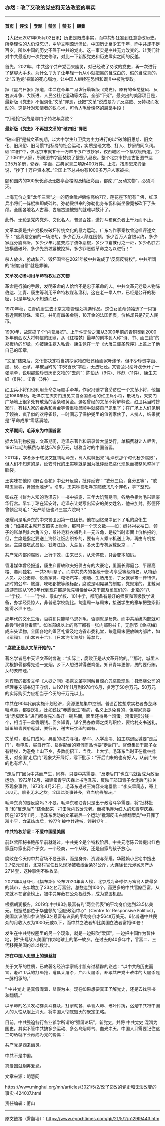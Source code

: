### 亦然：改了又改的党史和无法改变的事实

---

#### [首页](../../../..?n12919443) &nbsp;|&nbsp; [评论](../../../../../epoch-comment?n12919443) &nbsp;|&nbsp; [专题](../../../../../epoch-special?n12919443) &nbsp;|&nbsp; [禁闻](../../../../../epoch-news?n12919443) &nbsp;|&nbsp; [禁书](../../../../../books?n12919443) &nbsp;|&nbsp; [翻墙](https://github.com/gfw-breaker/nogfw/blob/master/README.md?n12919443)


<div class="post_content" id="artbody" itemprop="articleBody">
 <!-- article content begin -->
 <p>
  【大纪元2021年05月02日讯】历史是既成事实，而中共却狂妄到任意篡改历史。所幸理性的人仍没忘记，中华文明源远流长，中国历史至少五千年，而中共却不足百岁，所以中国的历史不等于中共的党史。这一事实是中共无力改变的。让我们针对中共最近的一次党史修改，对比一下新版党史和历史事实之间的反差。
 </p>
 <div id="ar_bArticleContent_OuterFrame">
  <div class="ar_articleContent" id="ar_bArticleContent">
   <p>
    首先，2021年，中共这个共产党西来幽灵，对已经改了又改的党史，再一次进行了整容大手术。为什么？为了让年轻一代从小就把黑的当成白的、假的当成真的，让“五毛党”被骗的死心塌地，让中国人继续在恐惧和谎言中被党专政。
   </p>
   <p>
    据《星岛日报》报道，中共在今年二月发行最新版《党史》，原有的全党整风、反右派斗争、大跃进、人民公社化运动等内容，全部“下架”。最突出的美容项目是，最新版《党史》不但淡化“文革”罪恶，还把“文革”说成是为了反腐败、反特权而发动的。这是针对知情者的诛心术，可令人毛骨悚然的魔鬼手段！
   </p>
   <p>
    “打砸抢”反的是哪门子特权与腐败？
   </p>
   <p>
    <b>
     最新版《党史》不再提文革的“破四旧”罪恶
    </b>
   </p>
   <p>
    “破四旧”是指文革初期，以大中学生红卫兵为主力进行的以“破除旧思想、旧文化、旧风俗、旧习惯”相标榜的社会运动，实质是砸文物、打人、抄家的同义词。破“四旧”中，仅北京市就有十一万四千多户被抄家，仅西城区一个福绥境街道，抄了 1061户人家，所属图书字画焚烧了整整八昼夜。整个北京市抄走古旧图书达235万多册，瓷器、字画、古典家具三项近400万件。上海，按周恩来的话说，“抄了十万户资本家。”全国上下总共约有1000多万户人家被抄。
   </p>
   <p>
    颐和园内的300米长廊及无数亭台楼阁及精细彩画，都成了“反动文物”，必须消灭。
   </p>
   <p>
    上海无价之宝“龙华三宝”之一的范金毗卢佛像高约7尺，莲花座下配有千佛，红卫兵小将们一阵棍棒即成碎片。弥勒殿供奉的弥勒化身布袋和尚坐像竟被砍下了头颅。全国各地名人古墓、古庙古迹被毁的就难以数计了。
   </p>
   <p>
    此外，无论是党内党外、文化名人、普通百姓，遭打斗和冤杀者上千万而不止。
   </p>
   <p>
    文革本质是共产党极权破坏传统文化的暴力运动。广东名作家秦牧曾这样评述文革：“这真是空前的一场浩劫，多少百万人颠连困顿，多少百万人含恨以终，多少家庭分崩离析，多少少年儿童变成了流氓恶棍，多少书籍被付之一炬，多少名胜古迹横遭破坏，多少先贤坟墓被挖掉，多少罪恶假革命之名以进行！”
   </p>
   <p>
    杀人放火、抢劫私产、毁坏国宝在2021年被中共说成了“反腐反特权”。中共所谓的“制度自信”就是靠骗。
   </p>
   <p>
    <b>
     文革发动者利用革命特权私吞文物
    </b>
   </p>
   <p>
    革命是行骗的手段，发明革命的人恰恰不是忠于革命的人。中共文革元老级人物陈伯达、江青、康生等利用革命特权谋私渔利。这在老一辈人中，已经是公开的秘密，只是年轻人不知道而已。
   </p>
   <p>
    1970年秋，江青约康生去北京文物管理处挑选珍品。这位女革命领袖选了一只镶有近百颗珍珠、宝石，并配有四条金链，18开金的法国怀表，价格却只是7元人民币。
   </p>
   <p>
    1990年，故宫搞了个“内部展览”。上千件无价之宝从3000年前的青铜器到2000多年前西汉大将韩信的图章，从《红楼梦》最早的刻本到人称“诗、书、画三绝”的郑板桥的印章，均被康生掠入私囊。康生竟在一册《大唐三藏圣教序》上盖上了他自己的印章。
   </p>
   <p>
    “文革”结束后，文化部决定将当初抄家物资归还给画家叶浅予。但不少珍贵字画、墨、砚、石章，早被当时的“中央首长”拿走，无法归还。文管会只给叶浅予开了一张清单，说明那些珍贵历史文物的“去向”：陈伯达（9件）、林彪（11件）、康生夫妇（8件）、江青（3件）……
   </p>
   <p>
    红卫兵小将们也利用革命之际顺手牵羊。作家冯骥才曾采访过一个文革小将，他描述1966年秋，毛泽东在天安门接见来自全国各地的红卫兵小将，散场后，天安门广场地上很多处有散落的金条和黄金。这名曾经的文革小将解释说，红卫兵当时抄家时，有钱人家的金条和黄金等贵重物品顺手就装自己兜里了；在广场上人们见到了领袖，疯了似的欢呼雀跃，一时间忘了保护兜里的值钱家伙了，人挤人，结果就是“革命成果”零落满地。
   </p>
   <p>
    <b>
     文革期间，毛泽东为中国首富
    </b>
   </p>
   <p>
    据大陆刊物披露，文革期间，毛泽东著作和语录曾大量发行，单稿费就让人咂舌，1967年毛的稿费存单达570多万元，堪称当时的中国首富。
   </p>
   <p>
    2011年，学者茅于轼发文批判毛泽东，有人就喊出来“毛泽东那个时代极少腐败”，但人们不知道的是，延安时代的王实味就是因为批评延安腐化现象而被整风整掉了脑袋。
   </p>
   <p>
    王实味在他的《野百合花》中公开反腐，批评延安：“衣分三色，食分五等”，“歌啭玉堂春，舞回金莲步”。结果，王实味被毛泽东随便找几个罪名，拿下整死。
   </p>
   <p>
    张戎在《鲜为人知的毛泽东》一书中披露，三年大饥荒期间，各地争相为毛兴建豪华行宫。早年丁玲在延安时，毛泽东让她写出延安的美女姓名，他来加封。彭德怀曾顿足骂毛：“无产阶级也兴三宫六院吗？”
   </p>
   <p>
    张耀祠是毛泽东的中央警卫团第一任团长。他在回忆录中记下了毛的腐化生活：“如果按主席开支照实上账单，那可是一个天文数——如：缝补衬衣袖口、领子的账单列出六角五分，织补毛料衣裤列出一元五角，是按当时市面上价格报的。但，主席是指定要送上海锦江饭店织补的，要有专人乘专机送上海，再由专机接返。主席要吃武昌鱼、钱塘江鱼、太湖鱼，冬天由专机运载返京……”
   </p>
   <p>
    共产党内部的腐败，上行下效，由来已久，从未停歇，只会变本加厉。
   </p>
   <p>
    香港媒体曾经报道，康生和曹轶欧夫妇俩占有的大豪宅，里面长廊庭台、平房高楼、套间独宅，一共39间屋子。而中共党内的各级干部均享受等级特权，从特勤人员、办公用房、设备家具、电话汽车、烟酒、生活用品、子女就学等一律特供。那时的公车、旅游、吃喝都按等级标配，腐败是明晃晃的制度，党规定的。北戴河旅游景区从1950年代到现在都是优先特供给中央干部及家属们的。北京的“八一”学校、“十一”学校、景山学校、101中学，都配备有最好的师资和顶级教学设备，办学经费惊人，非普通学校能比。每逢周一与周末，接送学生的豪车把整条街塞得水泄不通。
   </p>
   <p>
    那年代的文化生活，百姓们只能啃马恩列毛，否则就是反党。而中共系统内部就可品尝“封资修毒草”。如省部级以上的高干都有一张内部购书卡，无删节《金瓶梅》成床头读物。全国各地的军区礼堂及地方省市委礼堂，每逢周末便放映内部片，如《军阀》、《山本五十六》、《日本海大海战》等禁片。
   </p>
   <p>
    <b>
     “腐败正是从文革开始的。”
    </b>
   </p>
   <p>
    著名学者易中天评文革时曾说：“实际上，腐败正是从文革开始的。”“那时，城里人买根排骨都得先递一支烟，乡下人想进城得送鸡蛋。知识青年更惨，男的要行贿，女的要陪睡。”
   </p>
   <p>
    刘宾雁的报告文学《人妖之间》揭露文革期间触目惊心的腐败现象：县燃烧公司的经理兼支部书记王守信，从1971年11月到1978年6月，贪污了50余万元，50万元的实际购买力应相当于今天的千万元以上。
   </p>
   <p>
    中共在90年代前实施计划经济，资源更加集中控制。普通百姓想求实权者办芝麻粒点事，都要送礼。比如说找“赤脚医生”看病，名义上是免费的，但哪家真要请“赤脚医生”进门都得先准备好一碗热面，面里还得卧个鸡蛋。鸡蛋是6分钱一个，相当于一盒香烟钱。回乡知青，谋个民办教师之类的职位，要给村支书送礼，城里知青要想返城，要行贿，送古玩字画的都有。
   </p>
   <p>
    文革时，走后门成风，典型的权力寻租。参军、入学高考、招工病退回城要“走后门”，看电影，买自行车、获得配给的紧俏商品也要“走后门”。官僚集团干部子女有特权，为避免上山下乡，多数能招工、当兵、上大学。毛泽东当时正在批林批孔，对全国“走后门”现象大开绿灯，写下批示：“开后门来的也有好人，从前门来的也有坏人。”
   </p>
   <p>
    “走后门”因为中共而产生，同样，只要中共需要，“反走后门”也立马就会成为政治运动。1972年12月，福建知青李庆霖上书毛泽东，反映干部知青子女走后门拉关系现象事件。1973年4月25日，毛泽东通过王海容亲笔覆信：“李庆霖同志，寄上300元，聊补无米之炊。全国此类事甚多，容当统筹解决。”
   </p>
   <p>
    毛泽东真的要反腐吗？不是。毛泽东和江青只是出于政治斗争需要，将“批林批孔”和“反走后门”结合起来，打击党内政治元老。而被毛捧为红人的知青李庆霖，因在1975年11月，毛泽东发动的文革最后一个运动“批邓反击右倾翻案风”中开罪了邓小平，文革结束后，1977年被中共逮捕，领刑17年。
   </p>
   <p>
    <b>
     中共特权阶层：不爱中国爱美国
    </b>
   </p>
   <p>
    前赵紫阳秘书鲍彤早前就说过，中共完全是个特权阶层。中共元老陈云曾提出红色家庭每家出两个子女，一个经商，一个从政，还是自家的孩子放心。
   </p>
   <p>
    腐败在今天的中共官场不是丑事，而是身价、资源与荣耀。华融赖小民宅中搜出2.7亿元现钞，北京村官任石凤现场被收缴金条31公斤，大连徐长元涉案房产达2714套，这种事例不胜枚举。
   </p>
   <p>
    2021年4月6日，《福布斯》公布2020年富人榜，北京成为全球亿万富翁人数最多的城市，去年增加了33名亿万富翁，总数达到100个。而更多的中共官僚巨富，从来就不在富豪榜上，被中共屏蔽在公众视线外，成为党国机密。
   </p>
   <p>
    根据胡润报告，2019年中共83名最富有的“两会代表”的平均身价达到33.5亿美元。根据总部位于华盛顿的“回应政治中心”（Centre for Responsive Politics），美国众议院和参议院83名最富有议员的平均身价才5640万美元。6亿普通中共民众的月收入仅为1000元或以下，而中共立法者却比美国立法者富裕60倍！
   </p>
   <p>
    发生在中共特权圈里的另一个现象，就是一边鼓吹“爱国”，一边把中国作为暂住地，把“头号敌人美国”作为地球上的第一故乡。在过去的40多年中，官富二、三代移民美国的难以数计。
   </p>
   <p>
    <b>
     拧在中国人思想上的螺丝钉
    </b>
   </p>
   <p>
    关于文革的性质，已故著名经济学家杨小凯有过精辟的论述：“以中共的历史而言，老红卫兵的打砸抢，道县大屠杀，广西大屠杀，都与共产党土改中的大屠杀是一脉相承的。”
   </p>
   <p>
    “
    <ok href="https://www.epochtimes.com/gb/tag/%E4%B8%AD%E5%85%B1%E5%85%9A%E5%8F%B2.html">
     中共党史
    </ok>
    是真假混着，以假为主。现在如果想要真正了解党史，还是去找禁书和翻墙。”
   </p>
   <p>
    以革命的名义发动群众斗群众，打家劫舍、草菅人命、破坏传统，这是中共将中国人的人性从根上消灭，将中国人彻底毁灭的既定策略。
   </p>
   <p>
    目前，中共强迫各行各业都学所谓的“强国论坛”，新党史，并将
    <ok href="https://www.epochtimes.com/gb/tag/%E4%B8%AD%E5%85%B1%E5%85%9A%E5%8F%B2.html">
     中共党史
    </ok>
    混淆为国史。其实不管中共搞多少运动、多么乌烟瘴气、血光冲天，中国人只需要记住这三句话就不会再成为党的傀儡：
   </p>
   <p>
    共产党是西来幽灵。
   </p>
   <p>
    中共不是中国。
   </p>
   <p>
    真爱国就别再爱党。
   </p>
   <p>
    文章来源：明慧网
   </p>
   <p>
    <ok href="https://www.minghui.org/mh/articles/2021/5/2/改了又改的党史和无法改变的事实-424037.html">
     https://www.minghui.org/mh/articles/2021/5/2/改了又改的党史和无法改变的事实-424037.html
    </ok>
   </p>
   <p>
    责任编辑：莆山
   </p>
  </div>
 </div>
 <!-- article content end -->
 <div id="below_article_ad">
 </div>
</div>


---

原文链接（需翻墙）：https://www.epochtimes.com/gb/21/5/2/n12919443.htm